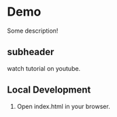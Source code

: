 # Demo

Some description!

## subheader

watch tutorial on youtube.

## Local Development

1. Open index.html in your browser.
